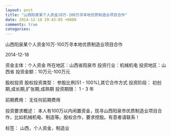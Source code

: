 ```yaml
---
layout: post
title: "山西阳泉某个人资金10万-100万寻本地优质制造业项目合作"
date: 2014-12-18 19:43:05 +0800
comments: true
categories: 
---
```

山西阳泉某个人资金10万-100万寻本地优质制造业项目合作



2014-12-18

资金主体：个人资金
所在地区：山西省阳泉市
投资行业：机械机电
投资地区：山西省
投资金额：10万元-100万元

股权投资
股权投资类型：
                            参股比例[51 - 100%],其它合作方式 
                                                                                投资阶段：
                            初创期,成长期,扩张期,成熟期 
                                                                                                                                        投资期限：
                            1 - 3 年

前期费用：
无任何前期费用

投资要求概述：
本人有100万以内闲置资金，现寻山西阳泉市优质制造业项目合作，比如机械机电、制造等。股权合作，要求控股。有意者请联系！

标签：
山西，个人资金，制造业


